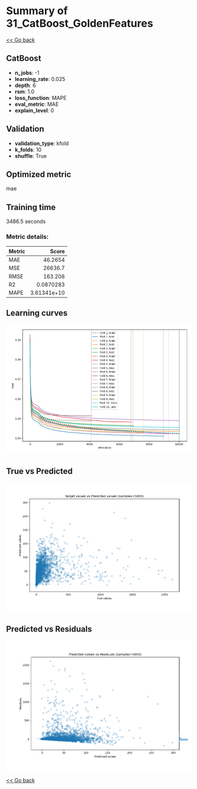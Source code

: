 # Summary of 31_CatBoost_GoldenFeatures

[<< Go back](../README.md)


## CatBoost
- **n_jobs**: -1
- **learning_rate**: 0.025
- **depth**: 6
- **rsm**: 1.0
- **loss_function**: MAPE
- **eval_metric**: MAE
- **explain_level**: 0

## Validation
 - **validation_type**: kfold
 - **k_folds**: 10
 - **shuffle**: True

## Optimized metric
mae

## Training time

3486.5 seconds

### Metric details:
| Metric   |           Score |
|:---------|----------------:|
| MAE      |    46.2654      |
| MSE      | 26636.7         |
| RMSE     |   163.208       |
| R2       |     0.0870283   |
| MAPE     |     3.61341e+10 |



## Learning curves
![Learning curves](learning_curves.png)
## True vs Predicted

![True vs Predicted](true_vs_predicted.png)


## Predicted vs Residuals

![Predicted vs Residuals](predicted_vs_residuals.png)



[<< Go back](../README.md)
